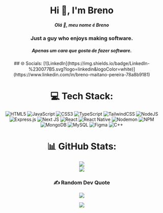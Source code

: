 <h1 align="center">Hi 👋, I'm Breno</h1>
<h5 align="center">Olá 👋, meu nome é Breno</h5>
<h3 align="center">Just a guy who enjoys making software.</h3>
<h5 align="center">Apenas um cara que gosta de fazer software.</h5>

<div align="center">
  ## 🌐 Socials:
  [![LinkedIn](https://img.shields.io/badge/LinkedIn-%230077B5.svg?logo=linkedin&logoColor=white)](https://www.linkedin.com/in/breno-maitano-pereira-78a8b9181)
  
  # 💻 Tech Stack:
  ![HTML5](https://img.shields.io/badge/html5-%23E34F26.svg?style=flat&logo=html5&logoColor=white) 
  ![JavaScript](https://img.shields.io/badge/javascript-%23323330.svg?style=flat&logo=javascript&logoColor=%23F7DF1E) 
  ![CSS3](https://img.shields.io/badge/css3-%231572B6.svg?style=flat&logo=css3&logoColor=white) 
  ![TypeScript](https://img.shields.io/badge/typescript-%23007ACC.svg?style=flat&logo=typescript&logoColor=white)
  ![TailwindCSS](https://img.shields.io/badge/tailwindcss-%2338B2AC.svg?style=flat&logo=tailwind-css&logoColor=white)
  ![NodeJS](https://img.shields.io/badge/node.js-6DA55F?style=flat&logo=node.js&logoColor=white)
  ![Express.js](https://img.shields.io/badge/express.js-%23404d59.svg?style=flat&logo=express&logoColor=%2361DAFB)
  ![Next JS](https://img.shields.io/badge/Next-black?style=for-the-badge&logo=next.js&logoColor=white)
  ![React](https://img.shields.io/badge/react-%2320232a.svg?style=flat&logo=react&logoColor=%2361DAFB) 
  ![React Native](https://img.shields.io/badge/react_native-%2320232a.svg?style=flat&logo=react&logoColor=%2361DAFB)
  ![Nodemon](https://img.shields.io/badge/NODEMON-%23323330.svg?style=flat&logo=nodemon&logoColor=%BBDEAD) 
  ![NPM](https://img.shields.io/badge/NPM-%23CB3837.svg?style=flat&logo=npm&logoColor=white) 
  ![MongoDB](https://img.shields.io/badge/MongoDB-%234ea94b.svg?style=flat&logo=mongodb&logoColor=white)
  ![MySQL](https://img.shields.io/badge/mysql-4479A1.svg?style=flat&logo=mysql&logoColor=white) 
  ![Figma](https://img.shields.io/badge/figma-%23F24E1E.svg?style=flat&logo=figma&logoColor=white)
  ![C++](https://img.shields.io/badge/c++-%2300599C.svg?style=flat&logo=c%2B%2B&logoColor=white) 
  
  # 📊 GitHub Stats:
  ![](https://github-readme-stats.vercel.app/api?username=bmp29&theme=radical&hide_border=false&include_all_commits=true&count_private=true)<br/>
  ![](https://github-readme-stats.vercel.app/api/top-langs/?username=bmp29&theme=radical&hide_border=false&include_all_commits=true&count_private=true&layout=compact)
  
  ### ✍️ Random Dev Quote
  ![](https://quotes-github-readme.vercel.app/api?type=horizontal&theme=radical)
  
  [![](https://visitcount.itsvg.in/api?id=bmp29&icon=0&color=10)](https://visitcount.itsvg.in)
</div>
